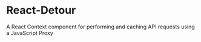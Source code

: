 # React-Detour

A React Context component for performing and caching API requests using a JavaScript Proxy
